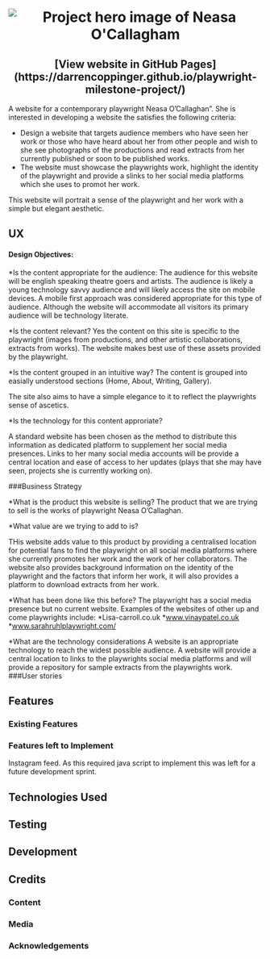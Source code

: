 <h1 align="center">
<img scr="https://ibb.co/Pj8H6Gv" alt="Project hero image of Neasa O'Callagham"/></a>
</h1>

<h2 align="center"> 
[View website in GitHub Pages](https://darrencoppinger.github.io/playwright-milestone-project/)
</h2>

A website for a contemporary playwright Neasa O’Callaghan”. She is interested in developing a website the satisfies the following criteria:
* Design a website that targets audience members who have seen her work or those who have heard about her from other people and wish to she see photographs of the productions and read extracts from her currently published or soon to be published works.
* The website must showcase the playwrights work, highlight the identity of the playwright and provide a slinks to her social media platforms which she uses to promot her work. 

This website will portrait a sense of the playwright and her work with a simple but elegant aesthetic.

## UX

#### Design Objectives:

*Is the content appropriate for the audience:
The audience for this website will be english speaking theatre goers and artists. The audience is likely a young technology savvy audience and will likely access the site on mobile devices. A mobile first approach was considered appropriate for this type of audience. Although the website will accommodate all visitors its primary audience will be technology literate.

*Is the content relevant?
Yes the content on this site is specific to the playwright (images from productions, and other artistic collaborations, extracts from works). The website makes best use of these assets provided by the playwright. 

*Is the content grouped in an intuitive way?
The content is grouped into easially understood sections (Home, About, Writing, Gallery).

The site also aims to have a simple elegance to it to reflect the playwrights sense of ascetics. 

*Is the technology for this content approriate?

A standard website has been chosen as the method to distribute this information as dedicated platform to supplement her social media presences. Links to her many social media accounts will be provide a central location and ease of access to her updates (plays that she may have seen, projects she is currently working on).

###Business Strategy

*What is the product this website is selling?
The product that we are trying to sell is the works of playwright Neasa O’Callaghan.

*What value are we trying to add to is?

THis website adds value to this product by providing a centralised location for potential fans to find the playwright on all social media platforms where she currently promotes her work and the work of her collaborators. The website also provides background information on the identity of the playwright and the factors that inform her work, it will also provides a platform to download extracts from her work. 

*What has been done like this before?
The playwright has a social media presence but no current website.
Examples of the websites of other up and come playwrights include:
    *Lisa-carroll.co.uk
    *www.vinaypatel.co.uk
    *www.sarahruhlplaywright.com/
    
*What are the technology considerations 
A website is an appropriate technology to reach the widest possible audience. A website will provide a central location to links to the playwrights social media platforms and will provide a repository for sample extracts from the playwrights work.
###User stories

## Features
### Existing Features

### Features left to Implement
Instagram feed. As this required java script to implement this was left for a future development sprint.



## Technologies Used



## Testing

## Development
## Credits
### Content
### Media
### Acknowledgements